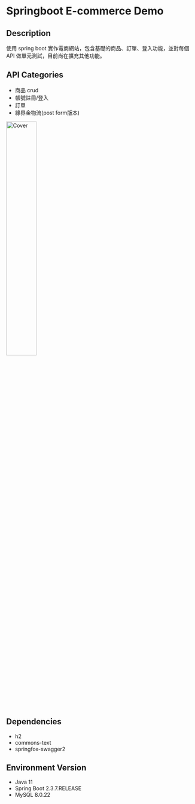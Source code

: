 # Springboot E-commerce Demo 

## Description
使用 spring boot 實作電商網站，包含基礎的商品、訂單、登入功能，並對每個 API 做單元測試，目前尚在擴充其他功能。

## API Categories
* 商品 crud
* 帳號註冊/登入
* 訂單
* 綠界金物流(post form版本)

<img src="https://user-images.githubusercontent.com/63166397/180505316-c73dd88c-a220-4af3-826b-9a094f9ba91a.png" alt="Cover" width="40%"/>

## Dependencies
* h2
* commons-text
* springfox-swagger2

## Environment Version
* Java 11
* Spring Boot 2.3.7.RELEASE
* MySQL 8.0.22
